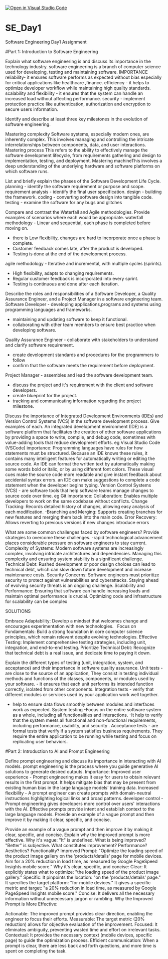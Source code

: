 [![Open in Visual Studio Code](https://classroom.github.com/assets/open-in-vscode-2e0aaae1b6195c2367325f4f02e2d04e9abb55f0b24a779b69b11b9e10269abc.svg)](https://classroom.github.com/online_ide?assignment_repo_id=18455223&assignment_repo_type=AssignmentRepo)
# SE_Day1
Software Engineering Day1 Assignment

#Part 1: Introduction to Software Engineering

Explain what software engineering is and discuss its importance in the technology industry.
software engineering is a branch of computer science used for developing, testing and maintaining software.
IMPORTANCE
reliability- it ensures software performs as expected without bias especially for critical applications like healthcare ,finance. 
efficiency - it helps to optimize developer workflow while maintaining high quality standards.
 scalability and flexibility - it ensures that the system can handle an increased load without affecting performance.
 security - implement protection practice like authentication, authorization and encryption to secure users information. 


Identify and describe at least three key milestones in the evolution of software engineering.

Mastering complexity Software systems, especially modern ones, are inherently complex. This involves managing and controlling the intricate interrelationships between components, data, and user interactions.
Mastering process This refers to the ability to effectively manage the software development lifecycle, from requirements gathering and design to implementation, testing, and deployment.
Mastering machineThis involves a deep understanding of the underlying hardware and software platforms on which software runs.

List and briefly explain the phases of the Software Development Life Cycle.
planning - identify the software requirement or purpose and scope.
 requirement analysis - identify the final user specification. 
design - building the framework. 
coding - converting software design into tangible code.
 testing - examine the software for any bugs and glitches

Compare and contrast the Waterfall and Agile methodologies. Provide examples of scenarios where each would be appropriate.
waterfall methodology - Linear and sequential, each phase is completed before moving on. 
- there is Low flexibility,
 changes are hard to incorporate once a phase is complete.
 - Customer feedback comes late, after the product is developed.
 - Testing is done at the end of the development process.


agile methodology - Iterative and incremental, with multiple cycles (sprints). 
- High flexibility, adapts to changing requirements. 
- Regular customer feedback is incorporated into every sprint. 
- Testing is continuous and done after each iteration.

Describe the roles and responsibilities of a Software Developer, a Quality Assurance Engineer, and a Project Manager in a software engineering team.
Software Developer - developing applications,programs and systems using programming languages and frameworks.
 - maintaining and updating software to keep it functional. 
- collaborating with other team members to ensure best practice when developing software.
   
Quality Assurance Engineer - collaborate with stakeholders to understand and clarify software requirement.
 - create development standards and procedures for the programmers to follow
 - confirm that the software meets the requirement before deployment. 
   
Project Manager - assembles and lead the software development team.
 - discuss the project and it's requirement with the client and software developers.
 - create blueprint for the project.
 - tracking and communicating information regarding the project milestone.

Discuss the importance of Integrated Development Environments (IDEs) and Version Control Systems (VCS) in the software development process. Give examples of each.
An integrated development environment (IDE) is a software platform that facilitates the creation of other software applications by providing a space to write, compile, and debug code, sometimes with value-adding tools that reduce development efforts. eg Visual Studio Code (VSCode)
importance:
Programming languages have rules for how statements must be structured. Because an IDE knows these rules, it contains many intelligent features for automatically writing or editing the source code.
An IDE can format the written text by automatically making some words bold or italic, or by using different font colors. These visual cues make the source code more readable and give instant feedback about accidental syntax errors.
an IDE can make suggestions to complete a code statement when the developer begins typing.
Version Control Systems (VCS) - are software tools that help software teams manage changes to source code over time. eg Git
importance:
Collaboration: Enables multiple developers to work on the same codebase without conflicts.
Change Tracking: Records detailed history of changes, allowing easy analysis of each modification. 
-Branching and Merging: Supports creating branches for new features and merging them back into the main code.
Error Recovery: Allows reverting to previous versions if new changes introduce errors

What are some common challenges faced by software engineers? Provide strategies to overcome these challenges.
-rapid technological advancement places considerable pressure on software engineers to stay current.
Complexity of Systems:
Modern software systems are increasingly complex, involving intricate architectures and dependencies.
Managing this complexity and ensuring system stability is a significant challenge.
Technical Debt:
Rushed development or poor design choices can lead to technical debt, which can slow down future development and increase maintenance costs.
Security Concerns:
Software engineers must prioritize security to protect against vulnerabilities and cyberattacks.
Staying ahead of evolving security threats is an ongoing challenge.
Scalability and Performance:
Ensuring that software can handle increasing loads and maintain optimal performance is crucial.
Optimizing code and infrastructure for scalability can be complex

SOLUTIONS

Embrace Adaptability: Develop a mindset that welcomes change and encourages experimentation with new technologies.   
Focus on Fundamentals: Build a strong foundation in core computer science principles, which remain relevant despite evolving technologies.
Effective Testing: Implement comprehensive testing strategies, including unit, integration, and end-to-end testing.
Prioritize Technical Debt: Recognize that technical debt is a real issue, and dedicate time to paying it down.

Explain the different types of testing (unit, integration, system, and acceptance) and their importance in software quality assurance.
Unit tests - are close to the source of an application, They consist in testing individual methods and functions of the classes, components, or modules used by your software. - it ensures that each unit performs its intended function correctly, isolated from other components.
 Integration tests - verify that different modules or services used by your application work well together.
 - help to ensure data flows smoothly between modules and interfaces work as expected.
 System testing -Focus on the entire software system as a whole, including all functionalities and interactions.
 -It help to verify that the system meets all functional and non-functional requirements, including performance, usability, and security .
Acceptance tests - are formal tests that verify if a system satisfies business requirements. They require the entire application to be running while testing and focus on replicating user behaviors. 


#Part 2: Introduction to AI and Prompt Engineering


Define prompt engineering and discuss its importance in interacting with AI models.
 prompt engineering  is the process where you guide generative AI solutions to generate desired outputs.
Importance:
Improved user experience - Prompt engineering makes it easy for users to obtain relevant results in the first prompt. It helps mitigate bias that may be present from existing human bias in the large language models’ training data.
Increased flexibility - A prompt engineer can create prompts with domain-neutral instructions highlighting logical links and broad patterns.
developer control - Prompt engineering gives developers more control over users' interactions with the AI. Effective prompts provide intent and establish context to the large language models. Provide an example of a vague prompt and then improve it by making it clear, specific, and concise.

Provide an example of a vague prompt and then improve it by making it clear, specific, and concise. Explain why the improved prompt is more effective.
Why it's vague:
"It" is undefined. What is being improved?
"Better" is subjective. What constitutes improvement? Performance? Aesthetics? Functionality?
Improved Prompt: "Optimize the loading speed of the product image gallery on the 'products/details' page for mobile devices. Aim for a 20% reduction in load time, as measured by Google PageSpeed Insights mobile score."
Why it's clear, specific, and concise:
Clear: It explicitly states what to optimize: "the loading speed of the product image gallery."
Specific:
It pinpoints the location: "on the 'products/details' page."
It specifies the target platform: "for mobile devices."
It gives a specific metric and target: "a 20% reduction in load time, as measured by Google PageSpeed Insights mobile score."
Concise: It delivers all the necessary information without unnecessary jargon or rambling.
Why the Improved Prompt is More Effective:

Actionable: The improved prompt provides clear direction, enabling the engineer to focus their efforts.
Measurable: The target metric (20% reduction) allows for objective evaluation of the improvement.
Focused: It eliminates ambiguity, preventing wasted time and effort on irrelevant tasks.
Contextual: It provides the necessary context (mobile devices, specific page) to guide the optimization process.
Efficient communication: When a prompt is clear, there are less back and forth questions, and more time is spent on completing the task.
